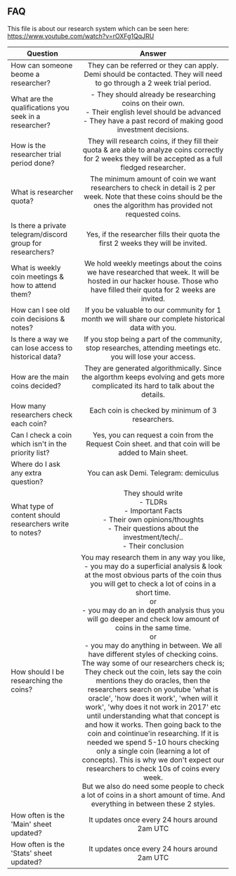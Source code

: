 ## FAQ

This file is about our research system which can be seen here: https://www.youtube.com/watch?v=rOXFg1QqJRU


|Question|Answer|
| ------------- |:-------------:|
|How can someone beome a researcher?|	They can be referred or they can apply. Demi should be contacted. They will need to go through a 2 week trial period.|
|What are the qualifications you seek in a researcher?|- They should already be researching coins on their own.<br>- Their english level should be advanced<br>- They have a past record of making good investment decisions.|
|How is the researcher trial period done?|They will research coins, if they fill their quota & are able to analyze coins correctly for 2 weeks they will be accepted as a full fledged researcher.|
|What is researcher quota?|The minimum amount of coin we want researchers to check in detail is 2 per week. Note that these coins should be the ones the algorithm has provided not requested coins.|
|Is there a private telegram/discord group for researchers?|Yes, if the researcher fills their quota the first 2 weeks they will be invited.|
|What is weekly coin meetings & how to attend them?|We hold weekly meetings about the coins we have researched that week. It will be hosted in our hacker house. Those who have filled their quota for 2 weeks are invited.|
|How can I see old coin decisions & notes?|If you be valuable to our community for 1 month we will share our complete historical data with you.|
|Is there a way we can lose access to historical data?|If you stop being a part of the community, stop researches, attending meetings etc. you will lose your access.|
|How are the main coins decided?|They are generated algorithmically. Since the algorthm keeps evolving and gets more complicated its hard to talk about the details.|
|How many researchers check each coin?|Each coin is checked by minimum of 3 researchers.|
|Can I check a coin which isn't in the priority list?|Yes, you can request a coin from the Request Coin sheet. and that coin will be added to Main sheet.|
|Where do I ask any extra question?|You can ask Demi. Telegram: demiculus|
|What type of content should researchers write to notes?|They should write<br>- TLDRs<br>- Important Facts<br>- Their own opinions/thoughts<br>- Their questions about the investment/tech/..<br>- Their conclusion|
|How should I be researching the coins?|You may research them in any way you like,<br>- you may do a superficial analysis & look at the most obvious parts of the coin thus you will get to check a lot of coins in a short time.<br>or<br>- you may do an in depth analysis thus you will go deeper and check low amount of coins in the same time.<br>or<br>- you may do anything in between. We all have different styles of checking coins.<br>The way some of our researchers check is; They check out the coin, lets say the coin mentions they do oracles, then the researchers search on youtube 'what is oracle', 'how does it work', 'when will it work', 'why does it not work in 2017' etc until understanding what that concept is and how it works. Then going back to the coin and cointinue'in researching. If it is needed we spend 5-10 hours checking only a single coin (learning a lot of concepts). This is why we don't expect our researchers to check 10s of coins every week.<br>But we also do need some people to check a lot of coins in a short amount of time. And everything in between these 2 styles.|
|How often is the 'Main' sheet updated?|It updates once every 24 hours around 2am UTC|
|How often is the 'Stats' sheet updated?|It updates once every 24 hours around 2am UTC|
	
